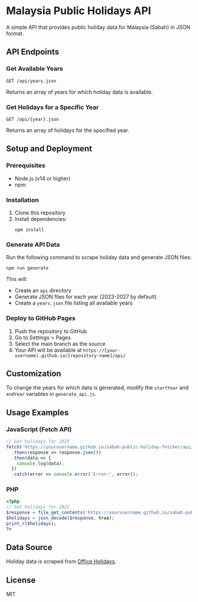 # Malaysia Public Holidays API

A simple API that provides public holiday data for Malaysia (Sabah) in JSON format.

## API Endpoints

### Get Available Years
```
GET /api/years.json
```
Returns an array of years for which holiday data is available.

### Get Holidays for a Specific Year
```
GET /api/{year}.json
```
Returns an array of holidays for the specified year.

## Setup and Deployment

### Prerequisites
- Node.js (v14 or higher)
- npm

### Installation
1. Clone this repository
2. Install dependencies:
   ```
   npm install
   ```

### Generate API Data
Run the following command to scrape holiday data and generate JSON files:
```
npm run generate
```
This will:
- Create an `api` directory
- Generate JSON files for each year (2023-2027 by default)
- Create a `years.json` file listing all available years

### Deploy to GitHub Pages
1. Push the repository to GitHub
2. Go to Settings > Pages
3. Select the main branch as the source
4. Your API will be available at `https://[your-username].github.io/[repository-name]/api/`

## Customization

To change the years for which data is generated, modify the `startYear` and `endYear` variables in `generate_api.js`.

## Usage Examples

### JavaScript (Fetch API)
```javascript
// Get holidays for 2025
fetch('https://yourusername.github.io/sabah-public-holiday-fetcher/api/2025.json')
  .then(response => response.json())
  .then(data => {
    console.log(data);
  })
  .catch(error => console.error('Error:', error));
```

### PHP
```php
<?php
// Get holidays for 2025
$response = file_get_contents('https://yourusername.github.io/sabah-public-holiday-fetcher/api/2025.json');
$holidays = json_decode($response, true);
print_r($holidays);
?>
```

## Data Source
Holiday data is scraped from [Office Holidays](https://www.officeholidays.com/countries/malaysia/sabah).

## License
MIT
